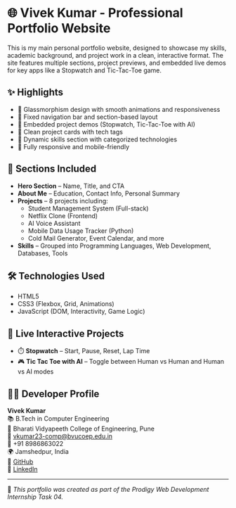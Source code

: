 # 🌐 Vivek Kumar - Professional Portfolio Website

This is my main personal portfolio website, designed to showcase my skills, academic background, and project work in a clean, interactive format. The site features multiple sections, project previews, and embedded live demos for key apps like a Stopwatch and Tic-Tac-Toe game.

## ✨ Highlights

- 🔹 Glassmorphism design with smooth animations and responsiveness
- 🔹 Fixed navigation bar and section-based layout
- 🔹 Embedded project demos (Stopwatch, Tic-Tac-Toe with AI)
- 🔹 Clean project cards with tech tags
- 🔹 Dynamic skills section with categorized technologies
- 🔹 Fully responsive and mobile-friendly

## 📁 Sections Included

- **Hero Section** – Name, Title, and CTA
- **About Me** – Education, Contact Info, Personal Summary
- **Projects** – 8 projects including:
  - Student Management System (Full-stack)
  - Netflix Clone (Frontend)
  - AI Voice Assistant
  - Mobile Data Usage Tracker (Python)
  - Cold Mail Generator, Event Calendar, and more
- **Skills** – Grouped into Programming Languages, Web Development, Databases, Tools

## 🛠️ Technologies Used

- HTML5  
- CSS3 (Flexbox, Grid, Animations)  
- JavaScript (DOM, Interactivity, Game Logic)

## 📸 Live Interactive Projects

- ⏱️ **Stopwatch** – Start, Pause, Reset, Lap Time
- 🎮 **Tic Tac Toe with AI** – Toggle between Human vs Human and Human vs AI modes

## 👨‍🎓 Developer Profile

**Vivek Kumar**  
📚 B.Tech in Computer Engineering  
🏫 Bharati Vidyapeeth College of Engineering, Pune  
📧 vkumar23-comp@bvucoep.edu.in  
📱 +91 8986863022  
🌍 Jamshedpur, India  
🔗 [GitHub](https://github.com/302004vivekkumar)  
🔗 [LinkedIn](https://www.linkedin.com/in/vivek-kumar-b36a442b2)

---

📝 *This portfolio was created as part of the Prodigy Web Development Internship Task 04.*
